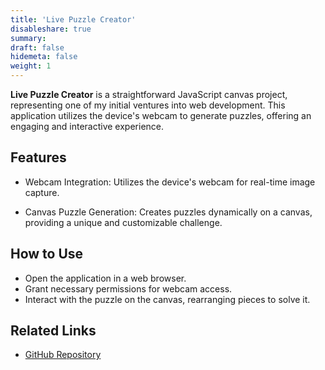 ```yaml
---
title: 'Live Puzzle Creator'
disableshare: true
summary: 
draft: false
hidemeta: false
weight: 1
---
```


**Live Puzzle Creator** is a straightforward JavaScript canvas project, representing one of my initial ventures into web development. This application utilizes the device's webcam to generate puzzles, offering an engaging and interactive experience.

## Features

- Webcam Integration: Utilizes the device's webcam for real-time image capture.

- Canvas Puzzle Generation: Creates puzzles dynamically on a canvas, providing a unique and customizable challenge.

## How to Use

- Open the application in a web browser.
- Grant necessary permissions for webcam access.
- Interact with the puzzle on the canvas, rearranging pieces to solve it.

## Related Links

- [GitHub Repository](https://github.com/vishruthdevan/live-puzzle-creator/)
